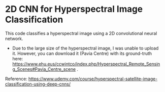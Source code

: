# 2D CNN for Hyperspectral Image Classification

This code classifies a hyperspectral image using a 2D convolutional neural network.

- Due to the large size of the hyperspectral image, I was unable to upload it. However, you can download it (Pavia Centre) with its ground-truth here: https://www.ehu.eus/ccwintco/index.php/Hyperspectral_Remote_Sensing_Scenes#Pavia_Centre_scene .


Reference: https://www.udemy.com/course/hyperspectral-satellite-image-classification-using-deep-cnns/
